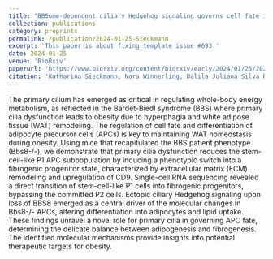 ```yaml
---
title: "BBSome-dependent ciliary Hedgehog signaling governs cell fate in the white adipose tissue"
collection: publications
category: preprints
permalink: /publication/2024-01-25-Sieckmann
excerpt: 'This paper is about fixing template issue #693.'
date: 2024-01-25
venue: 'BioRxiv'
paperurl: 'https://www.biorxiv.org/content/biorxiv/early/2024/01/25/2024.01.25.576526.full.pdf'
citation: 'Katharina Sieckmann, Nora Winnerling, Dalila Juliana Silva Ribeiro, Ronja Kardinal, Lisa Maria Steinheuer, Geza Schermann, Christina Klausen, Nelli Blank-Stein, Jonas Schulte-Schrepping, Collins Osei-Sarpong, Mattthias Becker, <b>Lorenzo Bonaguro</b>, Marc Beyer, Kevin Thurley, Helen May-Simera, Jelena Zurkovic, Christoph Thiele, Carmen Ruiz de Almodovar, Elvira Mass, Dagmar Wachten. (2024). &quot;BBSome-dependent ciliary Hedgehog signaling governs cell fate in the white adipose tissue".&quot; <i>BioRvix</i>.'
---
```


The primary cilium has emerged as critical in regulating whole-body energy metabolism, as reflected in the Bardet-Biedl syndrome (BBS) where primary cilia dysfunction leads to obesity due to hyperphagia and white adipose tissue (WAT) remodeling. The regulation of cell fate and differentiation of adipocyte precursor cells (APCs) is key to maintaining WAT homeostasis during obesity. Using mice that recapitulated the BBS patient phenotype (Bbs8-/-), we demonstrate that primary cilia dysfunction reduces the stem-cell-like P1 APC subpopulation by inducing a phenotypic switch into a fibrogenic progenitor state, characterized by extracellular matrix (ECM) remodeling and upregulation of CD9. Single-cell RNA sequencing revealed a direct transition of stem-cell-like P1 cells into fibrogenic progenitors, bypassing the committed P2 cells. Ectopic ciliary Hedgehog signaling upon loss of BBS8 emerged as a central driver of the molecular changes in Bbs8-/- APCs, altering differentiation into adipocytes and lipid uptake. These findings unravel a novel role for primary cilia in governing APC fate, determining the delicate balance between adipogenesis and fibrogenesis. The identified molecular mechanisms provide insights into potential therapeutic targets for obesity.